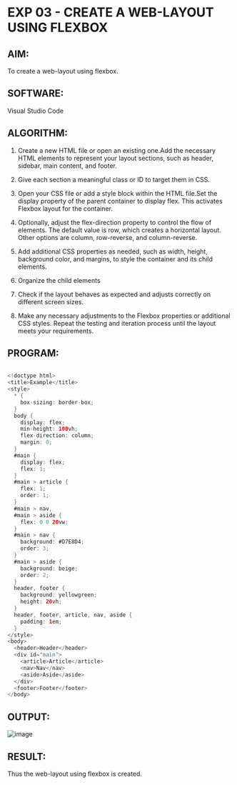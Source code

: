 # EXP 03 - CREATE A WEB-LAYOUT USING FLEXBOX

## AIM:
To create a web-layout using flexbox.

## SOFTWARE:

Visual Studio Code

## ALGORITHM:

1) Create a new HTML file or open an existing one.Add the necessary HTML elements to represent your layout sections, such as header, sidebar, main content, and footer.

2) Give each section a meaningful class or ID to target them in CSS.

3) Open your CSS file or add a style block within the HTML file.Set the display property of the parent container to display flex. This activates Flexbox layout for the container.

4) Optionally, adjust the flex-direction property to control the flow of elements. The default value is row, which creates a horizontal layout. Other options are column, row-reverse, and column-reverse.

5) Add additional CSS properties as needed, such as width, height, background color, and margins, to style the container and its child elements.

6) Organize the child elements

7) Check if the layout behaves as expected and adjusts correctly on different screen sizes.

8) Make any necessary adjustments to the Flexbox properties or additional CSS styles.
Repeat the testing and iteration process until the layout meets your requirements.

## PROGRAM:

```java

<!doctype html>
<title>Example</title>
<style>
  * {
    box-sizing: border-box; 
  }
  body {
    display: flex;
    min-height: 100vh;
    flex-direction: column;
    margin: 0;
  }
  #main {
    display: flex;
    flex: 1;
  }
  #main > article {
    flex: 1;
    order: 1;
  }
  #main > nav, 
  #main > aside {
    flex: 0 0 20vw;
  }
  #main > nav {
    background: #D7E8D4;
    order: 3;
  }
  #main > aside {
    background: beige;
    order: 2;
  }
  header, footer {
    background: yellowgreen;
    height: 20vh;
  }
  header, footer, article, nav, aside {
    padding: 1em;
  }
</style>
<body>
  <header>Header</header>
  <div id="main">
    <article>Article</article>
    <nav>Nav</nav>
    <aside>Aside</aside>
  </div>
  <footer>Footer</footer>
</body>
```

## OUTPUT:

![image](https://github.com/VaishnaviMariappan/WebLayout-Using-Flexbox/assets/94169913/66206064-22d5-4f77-893d-c7399e589e48)
## RESULT:

Thus the web-layout using flexbox is created.
